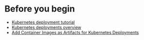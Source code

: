 # Before you begin

* [Kubernetes deployment tutorial](../../onboard-cd/cd-quickstarts/kubernetes-cd-quickstart.md)
* [Kubernetes deployments overview](../../cd-advanced/cd-kubernetes-category/kubernetes-deployments-overview.md)
* [Add Container Images as Artifacts for Kubernetes Deployments](../../cd-advanced/cd-kubernetes-category/add-artifacts-for-kubernetes-deployments.md)
